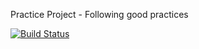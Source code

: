 Practice Project - Following good practices

[![Build Status](https://travis-ci.com/johnroque/practice-essentialDev.svg?branch=main)](https://travis-ci.com/johnroque/practice-essentialDev)
